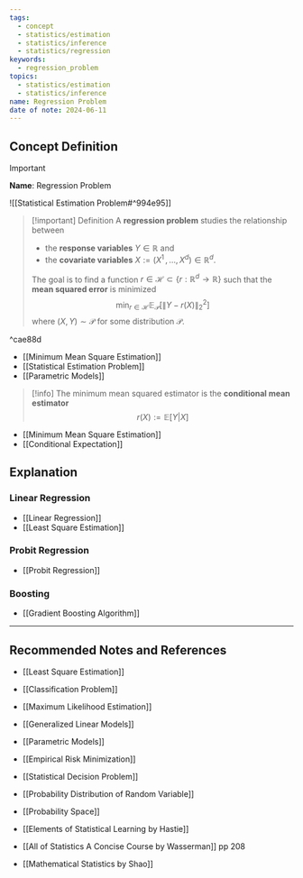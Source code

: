 ```yaml
---
tags:
  - concept
  - statistics/estimation
  - statistics/inference
  - statistics/regression
keywords:
  - regression_problem
topics:
  - statistics/estimation
  - statistics/inference
name: Regression Problem
date of note: 2024-06-11
---
```


## Concept Definition

>[!important]
>**Name**: Regression Problem

![[Statistical Estimation Problem#^994e95]]

>[!important] Definition
>A  **regression problem** studies the relationship between 
>- the **response variables**  $Y\in \mathbb{R}$ and 
>- the **covariate variables** $X := (X^{1} \,{,}\ldots{,}\,X^{d})\in \mathbb{R}^{d}.$
>
>The goal is to find a function $r\in \mathcal{H} \subset \left\{ r:\mathbb{R}^d \to \mathbb{R} \right\}$ such that the **mean squared error** is minimized
>$$
> \min_{r\in \mathcal{H}} \mathbb{E}_{ \mathcal{P} }\left[ \lVert Y - r(X) \rVert_{2}^2  \right]
>$$
>where $(X, Y)\sim \mathcal{P}$ for some distribution $\mathcal{P}$.

^cae88d

- [[Minimum Mean Square Estimation]]
- [[Statistical Estimation Problem]]
- [[Parametric Models]]

>[!info]
>The minimum mean squared estimator is the **conditional mean estimator**
>$$
>r(X) :=  \mathbb{E}\left[ Y | X \right]
>$$

- [[Minimum Mean Square Estimation]]
- [[Conditional Expectation]]

## Explanation


### Linear Regression

- [[Linear Regression]]
- [[Least Square Estimation]]

### Probit Regression

- [[Probit Regression]]

### Boosting

- [[Gradient Boosting Algorithm]]





-----------
##  Recommended Notes and References

- [[Least Square Estimation]]
- [[Classification Problem]]

- [[Maximum Likelihood Estimation]]
- [[Generalized Linear Models]]
- [[Parametric Models]]
- [[Empirical Risk Minimization]]
- [[Statistical Decision Problem]]
- [[Probability Distribution of Random Variable]]
- [[Probability Space]]

- [[Elements of Statistical Learning by Hastie]]
- [[All of Statistics A Concise Course by Wasserman]] pp 208
- [[Mathematical Statistics by Shao]] 
